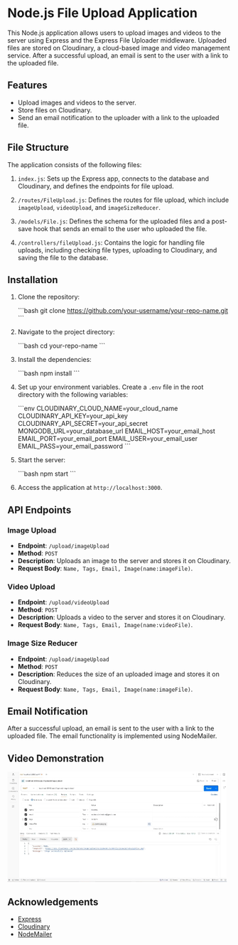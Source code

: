 
# Node.js File Upload Application

This Node.js application allows users to upload images and videos to the server using Express and the Express File Uploader middleware. Uploaded files are stored on Cloudinary, a cloud-based image and video management service. After a successful upload, an email is sent to the user with a link to the uploaded file.

## Features

- Upload images and videos to the server.
- Store files on Cloudinary.
- Send an email notification to the uploader with a link to the uploaded file.

## File Structure

The application consists of the following files:

1. `index.js`: Sets up the Express app, connects to the database and Cloudinary, and defines the endpoints for file upload.

2. `/routes/FileUpload.js`: Defines the routes for file upload, which include `imageUpload`, `videoUpload`, and `imageSizeReducer`.

3. `/models/File.js`: Defines the schema for the uploaded files and a post-save hook that sends an email to the user who uploaded the file.

4. `/controllers/fileUpload.js`: Contains the logic for handling file uploads, including checking file types, uploading to Cloudinary, and saving the file to the database.

## Installation

1. Clone the repository:

   \`\`\`bash
   git clone https://github.com/your-username/your-repo-name.git
   \`\`\`

2. Navigate to the project directory:

   \`\`\`bash
   cd your-repo-name
   \`\`\`

3. Install the dependencies:

   \`\`\`bash
   npm install
   \`\`\`

4. Set up your environment variables. Create a `.env` file in the root directory with the following variables:

   \`\`\`env
   CLOUDINARY_CLOUD_NAME=your_cloud_name
   CLOUDINARY_API_KEY=your_api_key
   CLOUDINARY_API_SECRET=your_api_secret
   MONGODB_URL=your_database_url
   EMAIL_HOST=your_email_host
   EMAIL_PORT=your_email_port
   EMAIL_USER=your_email_user
   EMAIL_PASS=your_email_password
   \`\`\`

5. Start the server:

   \`\`\`bash
   npm start
   \`\`\`

6. Access the application at `http://localhost:3000`.

## API Endpoints

### Image Upload

- **Endpoint**: `/upload/imageUpload`
- **Method**: `POST`
- **Description**: Uploads an image to the server and stores it on Cloudinary.
- **Request Body**: `Name, Tags, Email, Image(name:imageFile)`.

### Video Upload

- **Endpoint**: `/upload/videoUpload`
- **Method**: `POST`
- **Description**: Uploads a video to the server and stores it on Cloudinary.
- **Request Body**: `Name, Tags, Email, Image(name:videoFile)`.

### Image Size Reducer

- **Endpoint**: `/upload/imageUpload`
- **Method**: `POST`
- **Description**: Reduces the size of an uploaded image and stores it on Cloudinary.
- **Request Body**: `Name, Tags, Email, Image(name:imageFile)`.

## Email Notification

After a successful upload, an email is sent to the user with a link to the uploaded file. The email functionality is implemented using NodeMailer.

## Video Demonstration

![Watch the demonstration video](nodemailer.gif)

## Acknowledgements

- [Express](https://expressjs.com/)
- [Cloudinary](https://cloudinary.com/)
- [NodeMailer](https://nodemailer.com/)
